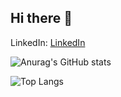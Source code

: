 ## Hi there 👋

LinkedIn:
[LinkedIn](https://www.linkedin.com/in/gustavoaes)

![Anurag's GitHub stats](https://github-readme-stats.vercel.app/api?username=slaypz&theme=radical)

![Top Langs](https://github-readme-stats.vercel.app/api/top-langs/?username=slaypz&theme=radical)
